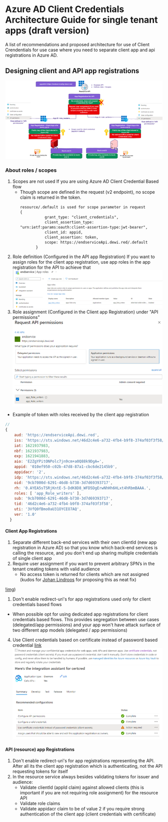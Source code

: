 # Azure AD Client Credentials Architecture Guide for single tenant apps  (draft version)
A list of recommendations and proposed architecture for use of Client Crendentials for use case where you need to separate client app and api registrations in Azure AD.
## Designing client and API app registrations
![img](img/6.png)
### About roles / scopes
1. Scopes are not used If you are using Azure AD Client Credential Based flow
   - Though scope are defined in the request (v2 endpoint), no scope claim is returned in the token. 
     ```
     resource/.default is used for scope parameter in request
     {
                grant_type: "client_credentials",
                client_assertion_type: "urn:ietf:params:oauth:client-assertion-type:jwt-bearer",
                client_id: appid,
                client_assertion: token,
                scope: https://endserviceApi.dewi.red/.default
            }
     ```
2. Role definition (Configured in the API app Registration) If you want to assign roles for the client app registration, use app roles in the app registration for the API to achieve that
![img](img/1.png)
3. Role assignment (Configured in the Client app Registration) under "API permissions"
![img](img/2.png)
- Example of token with roles received by the client app registration 
```js
//
{
    aud: 'https://endserviceApi.dewi.red',
    iss: 'https://sts.windows.net/46d2c4e6-a732-4fb4-b9f8-374af03f3f58/',
    iat: 1621937983,
    nbf: 1621937983,
    exp: 1621941883,
    aio: 'E2ZgYPitONPolc7jn9cm+a0Q88k9DgA=',
    appid: '010ef950-c02b-47d8-87a1-cbc6de2145b9',
    appidacr: '2',
    idp: 'https://sts.windows.net/46d2c4e6-a732-4fb4-b9f8-374af03f3f58/',
    oid: '9cb7000d-6291-46d8-b738-3d7d69393717',
    rh: '0.AYEA5sTSRjKntE-5-DdK8D8_WFD5DgErwNhHh6HLxt4hRbmBAAA.',
    roles: [ 'app_Role_writers' ],
    sub: '9cb7000d-6291-46d8-b738-3d7d69393717',
    tid: '46d2c4e6-a732-4fb4-b9f8-374af03f3f58',
    uti: '3VfQ0fBmo0aU31OYCEO7AQ',
    ver: '1.0'
  }
```
#### Client App Registrations
1. Separate different back-end services with their own clientId (new app registration in Azure AD) so that you know which back-end services is calling the resource, and you don't end up sharing multiple credentials of single client app
2. Require user assignment if you want to prevent arbitrary SPN’s in the tenant creating tokens with valid audience 
   - No access token is returned for clients which are not assigned (kudos for [Johan Lindroos](https://www.linkedin.com/in/johanlindroos/) for proposing this as neat fix)
  
[!img](img/7.png))

1. Don't enable redirect-uri's for app registrations used only for client credentials based flows 
 - When possible opt for using dedicated app registrations for client credentials based flows. This provides segregation between use cases (delegated/app permissions) and your app won't have attack surface of two different app models (delegated / app permissions)
4. Use Client credentials based on certificate instead of password based credential [link](https://docs.microsoft.com/en-us/azure/active-directory/develop/identity-platform-integration-checklist#security)
![img](img/4.png)
![img](img/5%20certcred.png)

#### API (resource) app Registrations
1. Don't enable redirect-uri's for app registrations representing the API. After all its the client app registration which is authenticating, not the API requesting tokens for itself
2. In the resource service always besides validating tokens for issuer and audience:
   - Validate clientId (appId claim) against allowed clients (this is important if you are not requiring role assignment) for the resource API
   - Validate role claims
   - Validate appidacr  claim to be of value 2 if you require strong authentication of the client app (client credentials with certificate)
  

